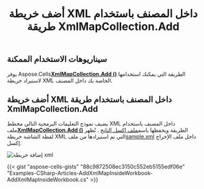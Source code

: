 ﻿---
title: أضف خريطة XML داخل المصنف باستخدام طريقة XmlMapCollection.Add
type: docs
weight: 10
url: /ar/net/add-xml-map-inside-the-workbook-using-xmlmapcollection-add-method/
---
## **سيناريوهات الاستخدام الممكنة**

 يوفر Aspose.Cells[**XmlMapCollection.Add ()**](https://reference.aspose.com/cells/net/aspose.cells/xmlmapcollection/methods/add) الطريقة التي يمكنك استخدامها لاستيراد خريطة XML الخاصة بك داخل المصنف.

## **أضف خريطة XML داخل المصنف باستخدام طريقة XmlMapCollection.Add**

 يضيف نموذج التعليمات البرمجية التالي مخطط XML داخل المصنف باستخدام ملف[**XmlMapCollection.Add ()**](https://reference.aspose.com/cells/net/aspose.cells/xmlmapcollection/methods/add) الطريقة ويحفظها باسم[ملف اكسل الناتج](5115434.xlsx) . تُظهر لقطة الشاشة خريطة XML التي تم استيرادها من ملف[sample.xml](5115433.xml) داخل ملف الإخراج إكسل.

![إضافة خريطة xml](add-xml-map.png)

{{< gist "aspose-cells-gists" "88c9872508ec3150c552eb5155edf06e" "Examples-CSharp-Articles-AddXmlMapInsideWorkbook-AddXmlMapInsideWorkbook.cs" >}}
